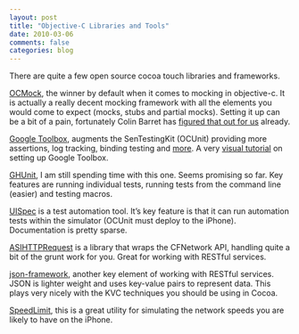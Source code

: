 ```yaml
---
layout: post
title: "Objective-C Libraries and Tools"
date: 2010-03-06
comments: false
categories: blog
---
```


There are quite a few open source cocoa touch libraries and frameworks.

[OCMock](http://www.mulle-kybernetik.com/software/OCMock/), the winner by default when it comes to mocking in objective-c. It is actually a really decent mocking framework with all the elements you would come to expect (mocks, stubs and partial mocks). Setting it up can be a bit of a pain, fortunately Colin Barret has [figured that out for us](http://iamthewalr.us/blog/2008/11/ocmock-and-the-iphone/) already.

[Google Toolbox](http://code.google.com/p/google-toolbox-for-mac/), augments the SenTestingKit (OCUnit) providing more assertions, log tracking, binding testing and [more](http://code.google.com/p/google-toolbox-for-mac/wiki/CodeVerificationAndUnitTesting). A very [visual tutorial](http://www.luisdelarosa.com/2009/02/19/how-to-create-an-iphone-project-in-xcode-that-can-run-unit-tests/) on setting up Google Toolbox.

[GHUnit](http://github.com/gabriel/gh-unit), I am still spending time with this one. Seems promising so far. Key features are running individual tests, running tests from the command line (easier) and testing macros.

[UISpec](http://code.google.com/p/uispec/) is a test automation tool. It’s key feature is that it can run automation tests within the simulator (OCUnit must deploy to the iPhone). Documentation is pretty sparse.

[ASIHTTPRequest](http://allseeing-i.com/ASIHTTPRequest/) is a library that wraps the CFNetwork API, handling quite a bit of the grunt work for you. Great for working with RESTful services.

[json-framework](http://code.google.com/p/json-framework/), another key element of working with RESTful services. JSON is lighter weight and uses key-value pairs to represent data. This plays very nicely with the KVC techniques you should be using in Cocoa.

[SpeedLimit](http://osxdaily.com/2009/08/19/limit-connection-bandwidth-with-speedlimit/), this is a great utility for simulating the network speeds you are likely to have on the iPhone.
